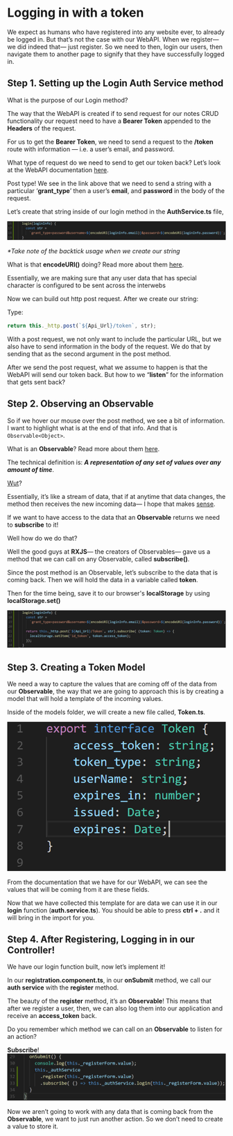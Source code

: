 # Logging in with a token

We expect as humans who have registered into any website ever, to already be logged in. But that’s not the case with our WebAPI. When we register— we did indeed that— just register. So we need to then, login our users, then navigate them to another page to signify that they have successfully logged in. 

## Step 1. Setting up the Login Auth Service method

What is the purpose of our Login method?

The way that the WebAPI is created if to send request for our notes CRUD functionality our request need to have a **Bearer Token** appended to the **Headers** of the request.

For us to get the **Bearer Token**, we need to send a request to the **/token** route with information — i.e. a user’s email, and password. 

What type of request do we need to send to get our token back? Let’s look at the WebAPI documentation [here](https://kcpelevennote.azurewebsites.net/swagger/).

Post type! We see in the link above that we need to send a string with a particular ‘**grant_type**’ then a user’s **email**, and **password** in the body of the request.

Let’s create that string inside of our login method in the **AuthService.ts** file, 

![alt text](./images/0.007/00.PNG "Logo Title Text 1")


_*Take note of the backtick usage when we create our string_

What is that **encodeURl()** doing? Read more about them [here](https://developer.mozilla.org/en-US/docs/Web/JavaScript/Reference/Global_Objects/encodeURI).

Essentially, we are making sure that any user data that has special character is configured to be sent across the interwebs

Now we can build out http post request. After we create our string:

Type: 
```js 
return this._http.post(`${Api_Url}/token`, str);
```

With a post request, we not only want to include the particular URL, but we also have to send information in the body of the request. We do that by sending that as the second argument in the post method. 

After we send the post request, what we assume to happen is that the WebAPI will send our token back. But how to we “**listen**” for the information that gets sent back?  

## Step 2. Observing an Observable

So if we hover our mouse over the post method, we see a bit of information. I want to highlight what is at the end of that info. And that is ```Observable<Object>```.

What is an **Observable**? Read more about them [here](http://reactivex.io/rxjs/class/es6/Observable.js~Observable.html).

The technical definition is: _**A representation of any set of values over any amount of time**_.

[Wut](https://media.giphy.com/media/zjQrmdlR9ZCM/giphy.gif)? 

Essentially, it’s like a stream of data, that if at anytime that data changes, the method then receives the new incoming data— I hope that makes [sense](https://media1.tenor.com/images/5ac8c9e715050ef19d695fd9d0ea5d99/tenor.gif?itemid=3475991).

If we want to have access to the data that an **Observable** returns we need to **subscribe** to it!

Well how do we do that?

Well the good guys at **RXJS**— the creators of Observables— gave us a method that we can call on any Observable, called **subscribe()**.

Since the post method is an Observable, let’s subscribe to the data that is coming back. Then we will hold the data in a variable called **token**.

Then for the time being, save it to our browser's **localStorage** by using **localStorage.set()** 

![alt text](./images/0.007/01.PNG "Logo Title Text 1")

## Step 3. Creating a Token Model

We need a way to capture the values that are coming off of the data from our **Observable**, the way that we are going to approach this is by creating a model that will hold a template of the incoming values. 

Inside of the models folder, we will create a new file called, **Token.ts**.

![alt text](./images/0.007/02.PNG "Logo Title Text 1")


From the documentation that we have for our WebAPI, we can see the values that will be coming from it are these fields.

Now that we have collected this template for are data we can use it in our **login** function (**auth.service.ts**). You should be able to press **ctrl + .** and it will bring in the import for you.

## Step 4. After Registering, Logging in in our Controller!

We have our login function built, now let’s implement it!

In our **registration.component.ts**, in our **onSubmit** method, we call our **auth service** with the **register** method. 

The beauty of the **register** method, it’s an **Observable**! This means that after we register a user, then, we can also log them into our application and receive an **access_token** back.  

Do you remember which method we can call on an **Observable** to listen for an action?

**Subscribe**!
![alt text](./images/0.007/03.PNG "Logo Title Text 1")

Now we aren’t going to work with any data that is coming back from the **Observable**, we want to just run another action. So we don’t need to create a value to store it. 
